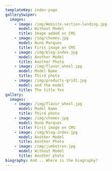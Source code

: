 ```yaml
---
templateKey: index-page
gallerySwiper:
  images:
    - image: /img/Website-section-landing.jpg
      model: Without Model
      title: Image added on CMS
    - image: /img/chemex.jpg
      model: Nuno Marques
      title: First image on CMS
    - image: /img/blog-index.jpg
      model: Another Model
      title: Another Photo
    - image: /img/flavor_wheel.jpg
      model: Model Name
      title: Third photo
    - image: /img/products-grid1.jpg
      model: and the model
      title: The title Yes
gallery:
  images:
    - image: /img/flavor_wheel.jpg
      model: Model Name
      title: Third photo
    - image: /img/chemex.jpg
      model: Nuno Marques
      title: First image on CMS
    - image: /img/blog-index.jpg
      model: Another Model
      title: Another Photo
    - image: /img/jumbotron.jpg
      model: Without Model
      title: Another photo
biography: And... Where is the biography?
---
```


